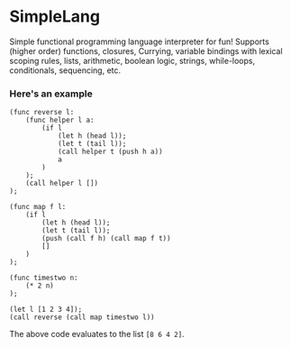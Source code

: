 # SimpleLang
Simple functional programming language interpreter for fun! Supports (higher order) functions, closures, Currying, variable bindings with lexical scoping rules, lists, arithmetic, boolean logic, strings, while-loops, conditionals, sequencing, etc. 

### Here's an example

```
(func reverse l:
    (func helper l a:
        (if l
            (let h (head l));
            (let t (tail l));
            (call helper t (push h a))
            a
        )
    );
    (call helper l [])
);

(func map f l:
    (if l
        (let h (head l));
        (let t (tail l));
        (push (call f h) (call map f t))
        []
    )
);

(func timestwo n: 
    (* 2 n)
);

(let l [1 2 3 4]);
(call reverse (call map timestwo l))
```

The above code evaluates to the list `[8 6 4 2]`.
